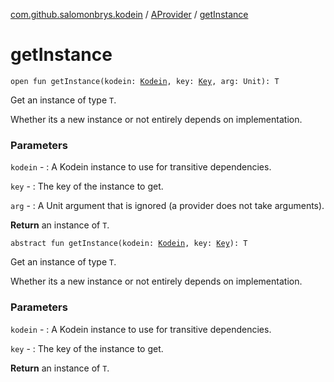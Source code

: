 [com.github.salomonbrys.kodein](../index.md) / [AProvider](index.md) / [getInstance](.)

# getInstance

`open fun getInstance(kodein: `[`Kodein`](../-kodein/index.md)`, key: `[`Key`](../-kodein/-key/index.md)`, arg: Unit): T`

Get an instance of type `T`.

Whether its a new instance or not entirely depends on implementation.

### Parameters

`kodein` - : A Kodein instance to use for transitive dependencies.

`key` - : The key of the instance to get.

`arg` - : A Unit argument that is ignored (a provider does not take arguments).

**Return**
an instance of `T`.

`abstract fun getInstance(kodein: `[`Kodein`](../-kodein/index.md)`, key: `[`Key`](../-kodein/-key/index.md)`): T`

Get an instance of type `T`.

Whether its a new instance or not entirely depends on implementation.

### Parameters

`kodein` - : A Kodein instance to use for transitive dependencies.

`key` - : The key of the instance to get.

**Return**
an instance of `T`.

